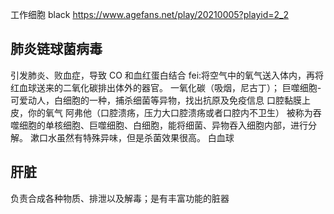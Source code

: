 工作细胞 black https://www.agefans.net/play/20210005?playid=2_2

## 肺炎链球菌病毒

引发肺炎、败血症，导致 CO 和血红蛋白结合
fei:将空气中的氧气送入体内，再将红血球送来的二氧化碳排出体外的器官。
一氧化碳（吸烟，尼古丁）；
巨噬细胞-可爱动人，白细胞的一种，捕杀细菌等异物，找出抗原及免疫信息
口腔黏膜上皮，你的氧气
阿弗他（口腔溃疡，压力大口腔溃疡或者口腔内不卫生）
被称为吞噬细胞的单核细胞、巨噬细胞、白细胞，能将细菌、异物吞入细胞内部，进行分解。
漱口水虽然有特殊异味，但是杀菌效果很高。
白血球

## 肝脏

负责合成各种物质、排泄以及解毒；是有丰富功能的脏器
